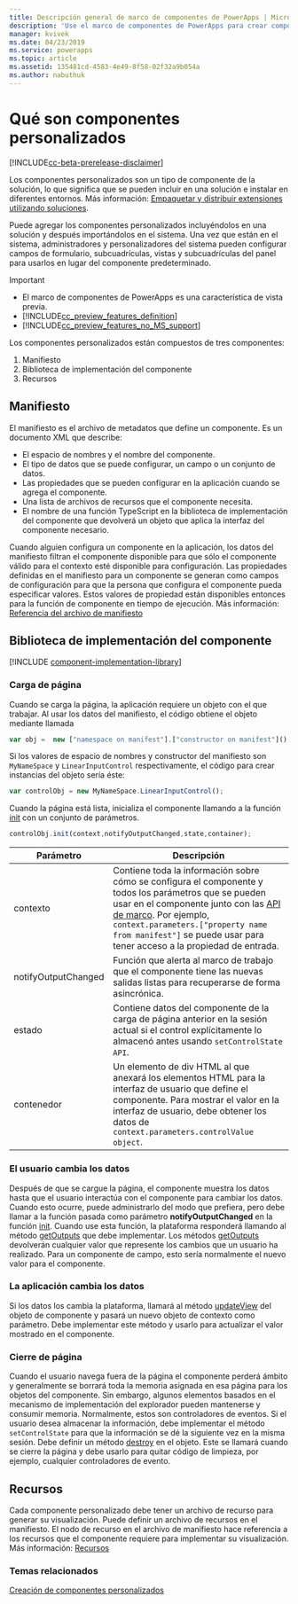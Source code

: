 ```yaml
---
title: Descripción general de marco de componentes de PowerApps | MicrosoftDocs
description: 'Use el marco de componentes de PowerApps para crear componentes personalizados para proporcionar una mejor experiencia de usuario para que los usuarios vean y trabajen con datos en formularios, vistas, y paneles.'
manager: kvivek
ms.date: 04/23/2019
ms.service: powerapps
ms.topic: article
ms.assetid: 135481cd-4583-4e49-8f58-02f32a9b054a
ms.author: nabuthuk
---
```


# <a name="what-are-custom-components"></a>Qué son componentes personalizados

[!INCLUDE[cc-beta-prerelease-disclaimer](../../includes/cc-beta-prerelease-disclaimer.md)]

Los componentes personalizados son un tipo de componente de la solución, lo que significa que se pueden incluir en una solución e instalar en diferentes entornos. Más información: [Empaquetar y distribuir extensiones utilizando soluciones](https://docs.microsoft.com/en-us/dynamics365/customer-engagement/developer/package-distribute-extensions-use-solutions).

Puede agregar los componentes personalizados incluyéndolos en una solución y después importándolos en el sistema. Una vez que están en el sistema, administradores y personalizadores del sistema pueden configurar campos de formulario, subcuadrículas, vistas y subcuadrículas del panel para usarlos en lugar del componente predeterminado.

> [!IMPORTANT]
> - El marco de componentes de PowerApps es una característica de vista previa.
> - [!INCLUDE[cc_preview_features_definition](../../includes/cc-preview-features-definition.md)] 
> - [!INCLUDE[cc_preview_features_no_MS_support](../../includes/cc-preview-features-no-ms-support.md)]

Los componentes personalizados están compuestos de tres componentes:

1. Manifiesto
2. Biblioteca de implementación del componente
3. Recursos

## <a name="manifest"></a>Manifiesto

El manifiesto es el archivo de metadatos que define un componente. Es un documento XML que describe:

- El espacio de nombres y el nombre del componente.
- El tipo de datos que se puede configurar, un campo o un conjunto de datos.
- Las propiedades que se pueden configurar en la aplicación cuando se agrega el componente.
- Una lista de archivos de recursos que el componente necesita. 
- El nombre de una función TypeScript en la biblioteca de implementación del componente que devolverá un objeto que aplica la interfaz del componente necesario.

Cuando alguien configura un componente en la aplicación, los datos del manifiesto filtran el componente disponible para que sólo el componente válido para el contexto esté disponible para configuración. Las propiedades definidas en el manifiesto para un componente se generan como campos de configuración para que la persona que configura el componente pueda especificar valores. Estos valores de propiedad están disponibles entonces para la función de componente en tiempo de ejecución. Más información: [Referencia del archivo de manifiesto](manifest-schema-reference/index.md)

## <a name="component-implementation-library"></a>Biblioteca de implementación del componente

[!INCLUDE [component-implementation-library](control-implementation-library.md)]

### <a name="page-load"></a>Carga de página

Cuando se carga la página, la aplicación requiere un objeto con el que trabajar. Al usar los datos del manifiesto, el código obtiene el objeto mediante llamada

```js
var obj =  new ["namespace on manifest"].["constructor on manifest"]();
```

Si los valores de espacio de nombres y constructor del manifiesto son `MyNameSpace` y `LinearInputControl` respectivamente, el código para crear instancias del objeto sería éste:

```js
var controlObj = new MyNameSpace.LinearInputControl();
```

Cuando la página está lista, inicializa el componente llamando a la función [init](reference/control/init.md) con un conjunto de parámetros.

```js
controlObj.init(context,notifyOutputChanged,state,container);
```

|Parámetro|Descripción|
|---|---|
|contexto| Contiene toda la información sobre cómo se configura el componente y todos los parámetros que se pueden usar en el componente junto con las [API de marco](reference/index.md). Por ejemplo, `context.parameters.["property name from manifest"]` se puede usar para tener acceso a la propiedad de entrada.|
|notifyOutputChanged |Función que alerta al marco de trabajo que el componente tiene las nuevas salidas listas para recuperarse de forma asincrónica.|
|estado|Contiene datos del componente de la carga de página anterior en la sesión actual si el control explícitamente lo almacenó antes usando `setControlState API`.|
|contenedor|Un elemento de div HTML al que anexará los elementos HTML para la interfaz de usuario que define el componente. Para mostrar el valor en la interfaz de usuario, debe obtener los datos de `context.parameters.controlValue object`.|

### <a name="user-changes-data"></a>El usuario cambia los datos

Después de que se cargue la página, el componente muestra los datos hasta que el usuario interactúa con el componente para cambiar los datos. Cuando esto ocurre, puede administrarlo del modo que prefiera, pero debe llamar a la función pasada como parámetro **notifyOutputChanged** en la función [init](reference/control/init.md). Cuando use esta función, la plataforma responderá llamando al método [getOutputs](reference/control/getoutputs.md) que debe implementar. Los métodos [getOutputs](reference/control/getoutputs.md) devolverán cualquier valor que represente los cambios que un usuario ha realizado. Para un componente de campo, esto sería normalmente el nuevo valor para el componente.

### <a name="app-changes-data"></a>La aplicación cambia los datos

Si los datos los cambia la plataforma, llamará al método [updateView](reference/control/updateview.md) del objeto de componente y pasará un nuevo objeto de contexto como parámetro. Debe implementar este método y usarlo para actualizar el valor mostrado en el componente.

### <a name="page-close"></a>Cierre de página

Cuando el usuario navega fuera de la página el componente perderá ámbito y generalmente se borrará toda la memoria asignada en esa página para los objetos del componente. Sin embargo, algunos elementos basados en el mecanismo de implementación del explorador pueden mantenerse y consumir memoria. Normalmente, estos son controladores de eventos. Si el usuario desea almacenar la información, debe implementar el método `setControlState` para que la información se dé la siguiente vez en la misma sesión.
Debe definir un método [destroy](reference/control/destroy.md) en el objeto. Este se llamará cuando se cierre la página y debe usarlo para quitar código de limpieza, por ejemplo, cualquier controladores de evento.

## <a name="resources"></a>Recursos

Cada componente personalizado debe tener un archivo de recurso para generar su visualización. Puede definir un archivo de recursos en el manifiesto. El nodo de recurso en el archivo de manifiesto hace referencia a los recursos que el componente requiere para implementar su visualización. Más información: [Recursos](manifest-schema-reference/resources.md)

### <a name="related-topics"></a>Temas relacionados

[Creación de componentes personalizados](create-custom-controls-using-pcf.md)
